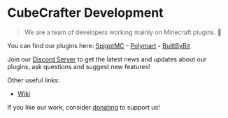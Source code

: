 # CubeCrafter Development
> We are a team of developers working mainly on Minecraft plugins. 🧊

You can find our plugins here: [SpigotMC](https://www.spigotmc.org/resources/authors/1173446/) - [Polymart](https://polymart.org/u/8600) - [BuiltByBit](https://builtbybit.com/members/314827/)

Join our [Discord Server](https://discord.gg/ehjkwp5Fn4) to get the latest news and updates about our plugins, ask questions and suggest new features!

Other useful links:
- [Wiki](https://cubecrafter.github.io)

If you like our work, consider [donating](https://bit.ly/3NkPD7k) to support us!
